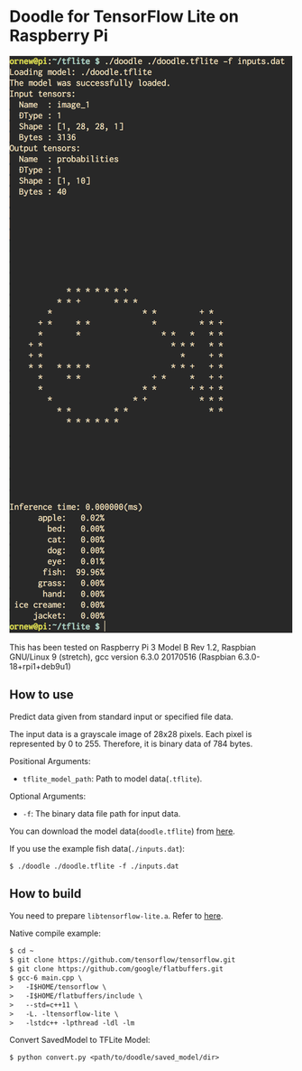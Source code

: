 
# Doodle for TensorFlow Lite on Raspberry Pi

![](./screenshot.png)

This has been tested on Raspberry Pi 3 Model B Rev 1.2,
Raspbian GNU/Linux 9 (stretch),
gcc version 6.3.0 20170516 (Raspbian 6.3.0-18+rpi1+deb9u1)

## How to use

Predict data given from standard input or specified file data.

The input data is a grayscale image of 28x28 pixels.
Each pixel is represented by 0 to 255. Therefore, it is binary data of 784 bytes.

Positional Arguments:

- `tflite_model_path`: Path to model data(`.tflite`).

Optional Arguments:

- `-f`: The binary data file path for input data.

You can download the model data(`doodle.tflite`)
from [here](https://github.com/maru-labo/doodle/releases/download/v1.0.0/doodle.tflite).

If you use the example fish data(`./inputs.dat`):

```
$ ./doodle ./doodle.tflite -f ./inputs.dat
```

## How to build

You need to prepare `libtensorflow-lite.a`.
Refer to [here](https://github.com/tensorflow/tensorflow/blob/master/tensorflow/contrib/lite/g3doc/rpi.md).

Native compile example:

```
$ cd ~
$ git clone https://github.com/tensorflow/tensorflow.git
$ git clone https://github.com/google/flatbuffers.git
$ gcc-6 main.cpp \
>   -I$HOME/tensorflow \
>   -I$HOME/flatbuffers/include \
>   --std=c++11 \
>   -L. -ltensorflow-lite \
>   -lstdc++ -lpthread -ldl -lm
```

Convert SavedModel to TFLite Model:

```
$ python convert.py <path/to/doodle/saved_model/dir>
```

